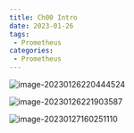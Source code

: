```yaml
---
title: Ch00 Intro
date: 2023-01-26
tags:
 - Prometheus
categories:
 - Prometheus
---
```


![image-20230126220444524](https://markdown-1301334775.cos.eu-frankfurt.myqcloud.com/image-20230126220444524.png)



![image-20230126221903587](https://markdown-1301334775.cos.eu-frankfurt.myqcloud.com/image-20230126221903587.png)



![image-20230127160251110](https://markdown-1301334775.cos.eu-frankfurt.myqcloud.com/image-20230127160251110.png)

